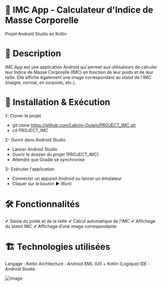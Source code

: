 # 📱 IMC App - Calculateur d'Indice de Masse Corporelle
Projet Android Studio en Kotlin

# 📌 Description
IMC App est une application Android qui permet aux utilisateurs de calculer leur Indice de Masse Corporelle (IMC) 
en fonction de leur poids et de leur taille. Elle affiche également une image correspondant au statut de l'IMC 
(maigre, normal, en surpoids, etc.).


# 🚀 Installation & Exécution

1- Cloner le projet
- git clone https://github.com/Labrini-Ouiam/PROJECT_IMC.git
- cd PROJECT_IMC

2- Ouvrir dans Android Studio
- Lancer Android Studio
- Ouvrir le dossier du projet (PROJECT_IMC)
- Attendre que Gradle se synchronise

3- Exécuter l'application
- Connecter un appareil Android ou lancer un émulateur
- Cliquer sur le bouton ▶ (Run)


# 🛠️ Fonctionnalités
✔ Saisie du poids et de la taille
✔ Calcul automatique de l'IMC
✔ Affichage du statut IMC
✔ Affichage d’une image correspondante

# 🏗️ Technologies utilisées
Langage : Kotlin
Architecture : Android XML (UI) + Kotlin (Logique)
IDE : Android Studio

![image](https://github.com/user-attachments/assets/11c20a34-1e43-4200-81c1-066bb14f9482)

  
